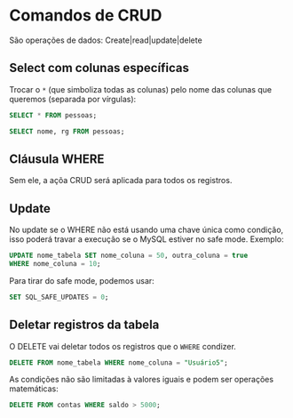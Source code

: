 # Comandos de CRUD

São operações de dados: Create|read|update|delete

## Select com colunas específicas

Trocar o `*` (que simboliza todas as colunas) pelo nome das colunas que queremos (separada por vírgulas):

```sql
SELECT * FROM pessoas;

SELECT nome, rg FROM pessoas;
```

## Cláusula WHERE

Sem ele, a açõa CRUD será aplicada para todos os registros.

## Update

No update se o WHERE não está usando uma chave única como condição, isso poderá travar a execução se o MySQL estiver no safe mode. Exemplo:

```sql
UPDATE nome_tabela SET nome_coluna = 50, outra_coluna = true
WHERE nome_coluna = 10;
```

Para tirar do safe mode, podemos usar:

```sql
SET SQL_SAFE_UPDATES = 0;
```

## Deletar registros da tabela

O DELETE vai deletar todos os registros que o `WHERE` condizer.

```sql
DELETE FROM nome_tabela WHERE nome_coluna = "Usuário5";
```

As condições não são limitadas à valores iguais e podem ser operações matemáticas:

```sql
DELETE FROM contas WHERE saldo > 5000;
```
